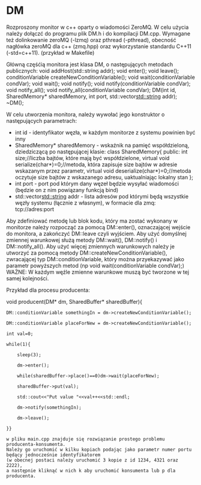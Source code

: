 # DM
Rozproszony monitor w c++ oparty o wiadomości ZeroMQ.
W celu użycia należy dołączć do programu plik DM.h i do kompilacji DM.cpp. 
Wymagane też dolinkowanie zeroMQ (-lzmq) oraz pthread (-pthread), obecność nagłówka zeroMQ dla c++ (zmq.hpp) 
oraz wykorzystanie standardu C++11 (-std=c++11). (przykład w Makefile)

Główną częśćią monitora jest klasa DM, o następujących metodach publicznych:
    void addHost(std::string addr);
    void enter();
    void leave();
    conditionVariable createNewConditionVariable();
    void wait(conditionVariable condVar);
    void wait();
    void notify();
    void notify(conditionVariable condVar);
    void notify_all();
    void notify_all(conditionVariable condVar);
    DM(int id, SharedMemory* sharedMemory, int port, std::vector<std::string> addr);
    ~DM();
    
 W celu utworzenia monitora, należy wywołać jego konstruktor o następujących parametrach:
 - int id - identyfikator węzła, w każdym monitorze z systemu powinien być inny
 - SharedMemory* sharedMemory - wskaźnik na pamięć współdzieloną, dziedziczącą po następującej klasie: 
    class SharedMemory{
    public:
    int size;//liczba bajtów, które mają być współdzielone, 
    virtual void serialize(char*)=0;//metoda, która zapisuje size bajtów w adresie wskazanym przez parametr,
    virtual void deserialize(char*)=0;//metoda oczytuje size bajtów z wskazanego adresu, uaktualniając lokalny stan
    };
- int port - port pod którym dany węzeł będzie wysyłać wiadomości (będzie on z nim powiązany funkcją bind)
- std::vector<std::string> addr - lista adresów pod którymi będą wszystkie węzły systemu (łącznie z własnym), w formacie dla zmq: 
  tcp://adres:port

Aby zdefiniować metodę lub blok kodu, który ma zostać wykonany w monitorze należy rozpocząć za pomocą DM::enter(),
oznaczającej wejście do monitora, a zakończyć DM::leave czyli wyjściem. 
Aby użyć domyślnej zmiennej warunkowej służą metody DM::wait(), DM::notify() i DM::notify_all(). 
Aby użyć więcej zmiennych warunkowych należy je utworzyć za pomocą metody DM::createNewConditionVariable(), zwracającej 
typ DM::conditionVariable, który można przyekazywać jako parametr powyższych metod (np void wait(conditionVariable condVar);)
WAŻNE: W każdym węźle zmienne warunkowe muszą być tworzone w tej samej kolejności.

Przykład dla procesu producenta:

void producent(DM* dm, SharedBuffer* sharedBuffer){

    DM::conditionVariable somethingIn = dm->createNewConditionVariable();
    
    DM::conditionVariable placeForNew = dm->createNewConditionVariable();
    
    int val=0;
    
    while(1){
    
        sleep(3);
        
        dm->enter();
        
        while(sharedBuffer->place()==0)dm->wait(placeForNew);
        
        sharedBuffer->put(val);
        
        std::cout<<"Put value "<<val++<<std::endl;
        
        dm->notify(somethingIn);
        
        dm->leave();
        
    }}
    
    w pliku main.cpp znajduje się rozwiązanie prostego problemu producenta-konsumenta. 
    Należy go uruchomić w kilku kopiach podając jako parametr numer portu będący jednocześnie identyfikatorem 
    (w obecnej postaci należy uruchomić 3 kopie z id 1234, 4321 oraz 2222), 
    a następnie kliknąć w nich k aby uruchomić konsumenta lub p dla producenta.
